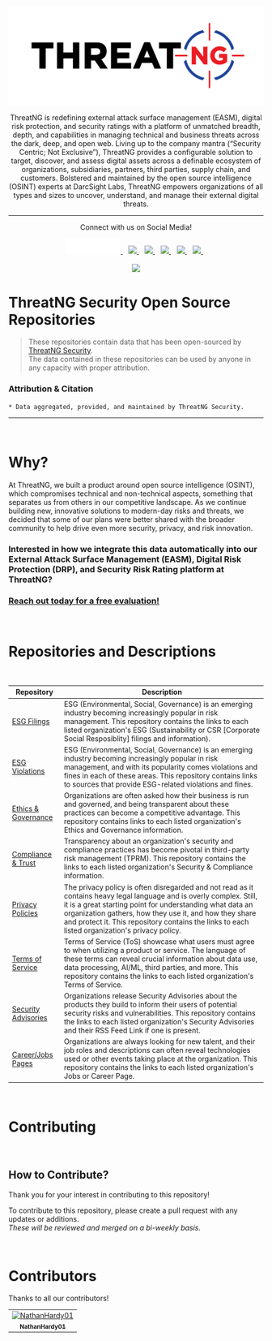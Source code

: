 <div align="center">  <img src="TNG_LOGO.png">

<p align="center">
ThreatNG is redefining external attack surface management (EASM), digital risk protection, and security ratings with a platform of unmatched breadth, depth, and capabilities in managing technical and business threats across the dark, deep, and open web. Living up to the company mantra (“Security Centric; Not Exclusive”), ThreatNG provides a configurable solution to target, discover, and assess digital assets across a definable ecosystem of organizations, subsidiaries, partners, third parties, supply chain, and customers. Bolstered and maintained by the open source intelligence (OSINT) experts at DarcSight Labs, ThreatNG empowers organizations of all types and sizes to uncover, understand, and manage their external digital threats. 

</p>

--- 



<p align='center'>

Connect with us on Social Media! 

 <a href="https://www.threatngsecurity.com/">
   <img src="TNG_LOGO_Website_Link.png" width="110" height="30" style="background-color:navy"/>
  </a>&nbsp;&nbsp;
  <a href="https://www.linkedin.com/company/threatngsecurity/">
    <img src="https://img.shields.io/badge/linkedin-%230077B5.svg?&style=for-the-badge&logo=linkedin&logoColor=white" />
  </a>&nbsp;&nbsp;
  <a href="https://www.instagram.com/threatngsecurity/">
    <img src="https://img.shields.io/badge/instagram-%23E4405F.svg?&style=for-the-badge&logo=instagram&logoColor=white" />        
  </a>&nbsp;&nbsp;
    <a href="https://twitter.com/threatngsec">
    <img src="https://img.shields.io/badge/(Twitter)-1DA1F2?style=for-the-badge&logo=x&logoColor=white" />        
  </a>&nbsp;&nbsp;
      <a href="https://www.facebook.com/threatng">
    <img src="https://img.shields.io/badge/Facebook-1877F2?style=for-the-badge&logo=facebook&logoColor=white" />        
  </a>&nbsp;&nbsp;
        <a href="http://youtube.com/@threatngsecurity">
    <img src="https://img.shields.io/badge/YouTube-FF0000?style=for-the-badge&logo=youtube&logoColor=white" />        
  </a>&nbsp;&nbsp;
  <br><br>
    </a>
        <a href="https://creativecommons.org/licenses/by-sa/4.0/">
    <img src="https://img.shields.io/badge/License-CC_BY--SA_4.0-lightgrey.svg" />        
  </a>
</p>


</div>  



# ThreatNG Security Open Source Repositories

> These repositories contain data that has been open-sourced by [ThreatNG Security](https://threatngsecurity.com).  
> The data contained in these repositories can be used by anyone in any capacity with proper attribution.

### Attribution & Citation  
```
* Data aggregated, provided, and maintained by ThreatNG Security.
```  

---  

<br>

# Why?

At ThreatNG, we built a product around open source intelligence (OSINT), which compromises technical and non-technical aspects, something that separates us from others in our competitive landscape. As we continue building new, innovative solutions to modern-day risks and threats, we decided that some of our plans were better shared with the broader community to help drive even more security, privacy, and risk innovation.
 <br>

### **Interested in how we integrate this data automatically into our External Attack Surface Management (EASM), Digital Risk Protection (DRP), and Security Risk Rating platform at ThreatNG?**  

### [**Reach out today for a free evaluation!**](https://www.threatngsecurity.com/evaluate)


<br>


# Repositories and Descriptions

<br>

| Repository | Description |
| ------------------ | ---------------------------------------- |
| [ESG Filings](https://github.com/ThreatNGSecurity/ESG-Filings) | ESG (Environmental, Social, Governance) is an emerging industry becoming increasingly popular in risk management. This repository contains the links to each listed organization's ESG (Sustainability or CSR [Corporate Social Resposiblity] filings and information). |
| [ESG Violations](https://github.com/ThreatNGSecurity/ESG-Violations) | ESG (Environmental, Social, Governance) is an emerging industry becoming increasingly popular in risk management, and with its popularity comes violations and fines in each of these areas. This repository contains links to sources that provide ESG-related violations and fines. |
| [Ethics & Governance](https://github.com/ThreatNGSecurity/Ethics-Governance) | Organizations are often asked how their business is run and governed, and being transparent about these practices can become a competitive advantage. This repository contains links to each listed organization's Ethics and Governance information. |
| [Compliance & Trust](https://github.com/ThreatNGSecurity/Compliance-and-Trust) | Transparency about an organization's security and compliance practices has become pivotal in third-party risk management (TPRM). This repository contains the links to each listed organization's Security & Compliance information. |
| [Privacy Policies](https://github.com/ThreatNGSecurity/Privacy-Policies) | The privacy policy is often disregarded and not read as it contains heavy legal language and is overly complex. Still, it is a great starting point for understanding what data an organization gathers, how they use it, and how they share and protect it. This repository contains the links to each listed organization's privacy policy. | 
| [Terms of Service](https://github.com/ThreatNGSecurity/Terms_of_Service) | Terms of Service (ToS) showcase what users must agree to when utilizing a product or service. The language of these terms can reveal crucial information about data use, data processing, AI/ML, third parties, and more. This repository contains the links to each listed organization's Terms of Service. |
| [Security Advisories](https://github.com/ThreatNGSecurity/Security_Advisories) | Organizations release Security Advisories about the products they build to inform their users of potential security risks and vulnerabilities. This repository contains the links to each listed organization's Security Advisories and their RSS Feed Link if one is present. |
| [Career/Jobs Pages](https://github.com/ThreatNGSecurity/Career_Jobs_Pages) | Organizations are always looking for new talent, and their job roles and descriptions can often reveal technologies used or other events taking place at the organization. This repository contains the links to each listed organization's Jobs or Career Page. | 
<br>

# Contributing

<br>

## How to Contribute?
Thank you for your interest in contributing to this repository!

To contribute to this repository, please create a pull request with any updates or additions.  
*These will be reviewed and merged on a bi-weekly basis.*


<br>

# Contributors 
Thanks to all our contributors!  
<table>
  <tbody>
    <tr>
      <td align="center"><a href="https://github.com/NathanHardy01"><img src="https://avatars.githubusercontent.com/u/49400775?v=4" width="100px;" alt="NathanHardy01"/><br /><sub><b>NathanHardy01</b></sub></a><br></td>
    </tr>
   <tbody>
<table>
